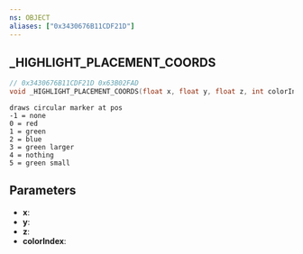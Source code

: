```yaml
---
ns: OBJECT
aliases: ["0x3430676B11CDF21D"]
---
```

## _HIGHLIGHT_PLACEMENT_COORDS

```c
// 0x3430676B11CDF21D 0x63B02FAD
void _HIGHLIGHT_PLACEMENT_COORDS(float x, float y, float z, int colorIndex);
```

```
draws circular marker at pos  
-1 = none  
0 = red  
1 = green  
2 = blue  
3 = green larger  
4 = nothing  
5 = green small  
```

## Parameters
* **x**: 
* **y**: 
* **z**: 
* **colorIndex**: 

